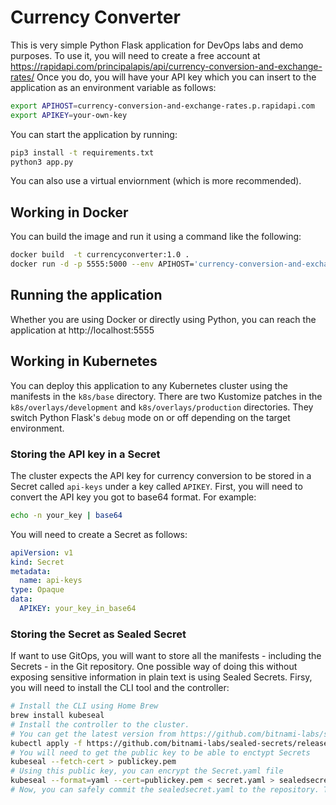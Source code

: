 # Currency Converter
This is very simple Python Flask application for DevOps labs and demo purposes.
To use it, you will need to create a free account at https://rapidapi.com/principalapis/api/currency-conversion-and-exchange-rates/
Once you do, you will have your API key which you can insert to the application as an environment variable as follows:
```bash
export APIHOST=currency-conversion-and-exchange-rates.p.rapidapi.com
export APIKEY=your-own-key
```
You can start the application by running:
```bash
pip3 install -t requirements.txt
python3 app.py
```
You can also use a virtual enviornment (which is more recommended).
## Working in Docker
You can build the image and run it using a command like the following:
```bash
docker build  -t currencyconverter:1.0 .
docker run -d -p 5555:5000 --env APIHOST='currency-conversion-and-exchange-rates.p.rapidapi.com' --env APIKEY='your-own-key' currencyconverter:1.0
```
## Running the application
Whether you are using Docker or directly using Python, you can reach the application at http://localhost:5555
## Working in Kubernetes
You can deploy this application to any Kubernetes cluster using the manifests in the `k8s/base` directory. There are two Kustomize patches in the `k8s/overlays/development` and `k8s/overlays/production` directories. They switch Python Flask's `debug` mode on or off depending on the target environment.
### Storing the API key in a Secret
The cluster expects the API key for currency conversion to be stored in a Secret called `api-keys` under a key called `APIKEY`. 
First, you will need to convert the API key you got to base64 format. For example:
```bash
echo -n your_key | base64
```
You will need to create a Secret as follows:
```yaml
apiVersion: v1
kind: Secret
metadata:
  name: api-keys
type: Opaque
data:
  APIKEY: your_key_in_base64
```
### Storing the Secret as Sealed Secret
If want to use GitOps, you will want to store all the manifests - including the Secrets - in the Git repository. One possible way of doing this without exposing sensitive information in plain text is using Sealed Secrets. 
Firsy, you will need to install the CLI tool and the controller:
```bash
# Install the CLI using Home Brew
brew install kubeseal
# Install the controller to the cluster. 
# You can get the latest version from https://github.com/bitnami-labs/sealed-secrets/releases
kubectl apply -f https://github.com/bitnami-labs/sealed-secrets/releases/download/v0.25.0/controller.yaml
# You will need to get the public key to be able to enctypt Secrets
kubeseal --fetch-cert > publickey.pem
# Using this public key, you can encrypt the Secret.yaml file 
kubeseal --format=yaml --cert=publickey.pem < secret.yaml > sealedsecret.yaml
# Now, you can safely commit the sealedsecret.yaml to the repository. The contents will be encrypted and the Sealed Secrets controller will decrypt them on the fly when the manifest is applied to the cluster 
```